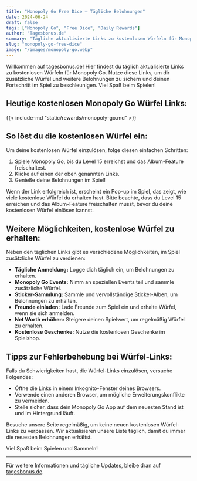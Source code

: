 ```yaml
---
title: "Monopoly Go Free Dice – Tägliche Belohnungen"
date: 2024-06-24
draft: false
tags: ["Monopoly Go", "Free Dice", "Daily Rewards"]
author: "Tagesbonus.de"
summary: "Tägliche aktualisierte Links zu kostenlosen Würfeln für Monopoly Go. Sichern Sie sich jetzt Ihre Belohnungen!"
slug: "monopoly-go-free-dice"
image: "/images/monopoly-go.webp"
---
```


Willkommen auf tagesbonus.de! Hier findest du täglich aktualisierte Links zu kostenlosen Würfeln für Monopoly Go. Nutze diese Links, um dir zusätzliche Würfel und weitere Belohnungen zu sichern und deinen Fortschritt im Spiel zu beschleunigen. Viel Spaß beim Spielen!

## Heutige kostenlosen Monopoly Go Würfel Links:

{{< include-md "static/rewards/monopoly-go.md" >}}

## So löst du die kostenlosen Würfel ein:

Um deine kostenlosen Würfel einzulösen, folge diesen einfachen Schritten:
1. Spiele Monopoly Go, bis du Level 15 erreichst und das Album-Feature freischaltest.
2. Klicke auf einen der oben genannten Links.
3. Genieße deine Belohnungen im Spiel!

Wenn der Link erfolgreich ist, erscheint ein Pop-up im Spiel, das zeigt, wie viele kostenlose Würfel du erhalten hast. Bitte beachte, dass du Level 15 erreichen und das Album-Feature freischalten musst, bevor du deine kostenlosen Würfel einlösen kannst.

## Weitere Möglichkeiten, kostenlose Würfel zu erhalten:

Neben den täglichen Links gibt es verschiedene Möglichkeiten, im Spiel zusätzliche Würfel zu verdienen:
- **Tägliche Anmeldung:** Logge dich täglich ein, um Belohnungen zu erhalten.
- **Monopoly Go Events:** Nimm an speziellen Events teil und sammle zusätzliche Würfel.
- **Sticker-Sammlung:** Sammle und vervollständige Sticker-Alben, um Belohnungen zu erhalten.
- **Freunde einladen:** Lade Freunde zum Spiel ein und erhalte Würfel, wenn sie sich anmelden.
- **Net Worth erhöhen:** Steigere deinen Spielwert, um regelmäßig Würfel zu erhalten.
- **Kostenlose Geschenke:** Nutze die kostenlosen Geschenke im Spielshop.

## Tipps zur Fehlerbehebung bei Würfel-Links:

Falls du Schwierigkeiten hast, die Würfel-Links einzulösen, versuche Folgendes:
- Öffne die Links in einem Inkognito-Fenster deines Browsers.
- Verwende einen anderen Browser, um mögliche Erweiterungskonflikte zu vermeiden.
- Stelle sicher, dass dein Monopoly Go App auf dem neuesten Stand ist und im Hintergrund läuft.

Besuche unsere Seite regelmäßig, um keine neuen kostenlosen Würfel-Links zu verpassen. Wir aktualisieren unsere Liste täglich, damit du immer die neuesten Belohnungen erhältst.

Viel Spaß beim Spielen und Sammeln!

---

Für weitere Informationen und tägliche Updates, bleibe dran auf [tagesbonus.de](https://tagesbonus.de).